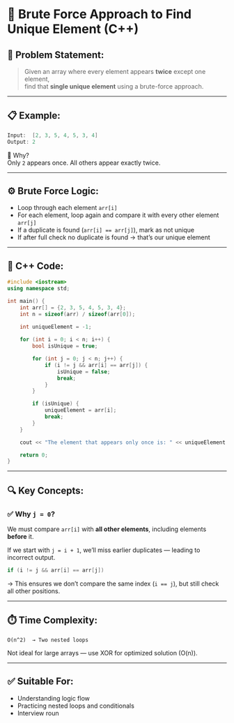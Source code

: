 # 🧠 Brute Force Approach to Find Unique Element (C++)

## 📌 Problem Statement:

> Given an array where every element appears **twice** except one element,  
> find that **single unique element** using a brute-force approach.

---

## 📋 Example:

```cpp
Input:  [2, 3, 5, 4, 5, 3, 4]
Output: 2
```

🧠 Why?  
Only `2` appears once. All others appear exactly twice.

---

## ⚙️ Brute Force Logic:

- Loop through each element `arr[i]`
- For each element, loop again and compare it with every other element `arr[j]`
- If a duplicate is found (`arr[i] == arr[j]`), mark as not unique
- If after full check no duplicate is found → that’s our unique element

---

## 🧾 C++ Code:

```cpp
#include <iostream>
using namespace std;

int main() {
    int arr[] = {2, 3, 5, 4, 5, 3, 4};
    int n = sizeof(arr) / sizeof(arr[0]);
    
    int uniqueElement = -1;

    for (int i = 0; i < n; i++) {
        bool isUnique = true;

        for (int j = 0; j < n; j++) {
            if (i != j && arr[i] == arr[j]) {
                isUnique = false;
                break;
            }
        }

        if (isUnique) {
            uniqueElement = arr[i];
            break;
        }
    }

    cout << "The element that appears only once is: " << uniqueElement << endl;

    return 0;
}
```

---

## 🔍 Key Concepts:

### ✅ Why `j = 0`?
We must compare `arr[i]` with **all other elements**, including elements **before** it.

If we start with `j = i + 1`, we’ll miss earlier duplicates — leading to incorrect output.

```cpp
if (i != j && arr[i] == arr[j])
```
→ This ensures we don’t compare the same index (`i == j`), but still check all other positions.

---

## ⏱️ Time Complexity:

```
O(n^2)  → Two nested loops
```

Not ideal for large arrays — use XOR for optimized solution (O(n)).

---

## ✅ Suitable For:

- Understanding logic flow
- Practicing nested loops and conditionals
- Interview roun
